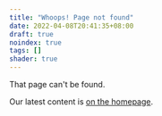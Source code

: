 ```yaml
---
title: "Whoops! Page not found"
date: 2022-04-08T20:41:35+08:00
draft: true
noindex: true
tags: []
shader: true
---
```


That page can't be found.

Our latest content is [on the homepage](/).